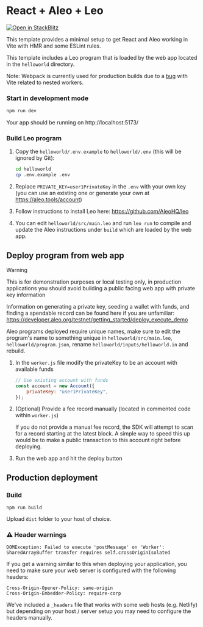 # React + Aleo + Leo

[![Open in StackBlitz](https://developer.stackblitz.com/img/open_in_stackblitz.svg)](https://stackblitz.com/fork/github/AleoHQ/sdk/tree/testnet3/create-aleo-app/template-react-leo)

This template provides a minimal setup to get React and Aleo working in Vite
with HMR and some ESLint rules.

This template includes a Leo program that is loaded by the web app located in
the `helloworld` directory.

Note: Webpack is currently used for production builds due to a
[bug](https://github.com/vitejs/vite/issues/13367) with Vite related to nested
workers.

### Start in development mode

```bash
npm run dev
```

Your app should be running on http://localhost:5173/

### Build Leo program

1. Copy the `helloworld/.env.example` to `helloworld/.env` (this will be ignored
   by Git):

    ```bash
    cd helloworld
    cp .env.example .env
    ```

2. Replace `PRIVATE_KEY=user1PrivateKey` in the `.env` with your own key (you
   can use an existing one or generate your own at https://aleo.tools/account)

3. Follow instructions to install Leo here: https://github.com/AleoHQ/leo

4. You can edit `helloworld/src/main.leo` and run `leo run` to compile and
   update the Aleo instructions under `build` which are loaded by the web app.

## Deploy program from web app

> [!WARNING]  
> This is for demonstration purposes or local testing only, in production
> applications you should avoid building a public facing web app with private
> key information

Information on generating a private key, seeding a wallet with funds, and
finding a spendable record can be found here if you are unfamiliar:
https://developer.aleo.org/testnet/getting_started/deploy_execute_demo

Aleo programs deployed require unique names, make sure to edit the program's
name to something unique in `helloworld/src/main.leo`,
`helloworld/program.json`, rename `helloworld/inputs/helloworld.in` and rebuild.

1. In the `worker.js` file modify the privateKey to be an account with available
   funds

    ```js
    // Use existing account with funds
    const account = new Account({
        privateKey: "user1PrivateKey",
    });
    ```

2. (Optional) Provide a fee record manually (located in commented code within
   `worker.js`)

    If you do not provide a manual fee record, the SDK will attempt to scan for
    a record starting at the latest block. A simple way to speed this up would
    be to make a public transaction to this account right before deploying.

3. Run the web app and hit the deploy button

## Production deployment

### Build

`npm run build`

Upload `dist` folder to your host of choice.

### ⚠️ Header warnings

`DOMException: Failed to execute 'postMessage' on 'Worker': SharedArrayBuffer transfer requires self.crossOriginIsolated`

If you get a warning similar to this when deploying your application, you need
to make sure your web server is configured with the following headers:

```
Cross-Origin-Opener-Policy: same-origin
Cross-Origin-Embedder-Policy: require-corp
```

We've included a `_headers` file that works with some web hosts (e.g. Netlify)
but depending on your host / server setup you may need to configure the headers
manually.
